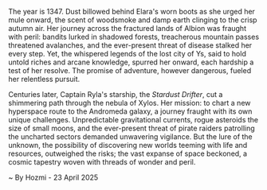 
The year is 1347.  Dust billowed behind Elara's worn boots as she urged her mule onward, the scent of woodsmoke and damp earth clinging to the crisp autumn air.  Her journey across the fractured lands of Albion was fraught with peril: bandits lurked in shadowed forests, treacherous mountain passes threatened avalanches, and the ever-present threat of disease stalked her every step.  Yet, the whispered legends of the lost city of Ys, said to hold untold riches and arcane knowledge, spurred her onward, each hardship a test of her resolve.  The promise of adventure, however dangerous, fueled her relentless pursuit.

Centuries later, Captain Ryla's starship, the *Stardust Drifter*, cut a shimmering path through the nebula of Xylos.  Her mission: to chart a new hyperspace route to the Andromeda galaxy, a journey fraught with its own unique challenges.  Unpredictable gravitational currents, rogue asteroids the size of small moons, and the ever-present threat of pirate raiders patrolling the uncharted sectors demanded unwavering vigilance.  But the lure of the unknown, the possibility of discovering new worlds teeming with life and resources, outweighed the risks; the vast expanse of space beckoned, a cosmic tapestry woven with threads of wonder and peril.

~ By Hozmi - 23 April 2025

